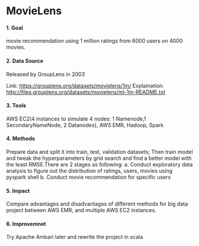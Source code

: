 # MovieLens
#### 1. Goal
movie recommendation using 1 million ratings from 6000 users on 4000 movies.

#### 2. Data Source
Released by GroupLens in 2003 

Link: https://grouplens.org/datasets/movielens/1m/
Explaination: http://files.grouplens.org/datasets/movielens/ml-1m-README.txt

#### 3. Tools
AWS EC2(4 instances to simulate 4 nodes: 1 Namenode,1 SecondaryNameNode, 2 Datanodes),
AWS EMR, Hadoop, Spark

#### 4. Methods
Prepare data and split it into train, test, validation datasets; Then train model and tweak the hyperparameters by grid search and find a better model with the least RMSE.There are 2 stages as following:
a. Conduct exploratory data analysis to figure out the distribution of ratings, users, movies using pyspark shell
b. Conduct movie recommendation for specific users  

#### 5. Impact
Compare advantages and disadvantages of different methods for big data project between AWS EMR, and multiple AWS EC2 instances. 

#### 6. Improvemnet
Try Apache Ambari later and rewrite the project in scala
